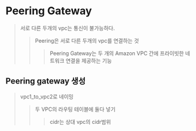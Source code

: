 # Peering Gateway

> 서로 다른 두개의 vpc는 통신이 불가능하다.
>
> > Peering은 서로 다른 두개의 vpc를 연결하는 것
> >
> > > Peering Gateway는 두 개의 Amazon VPC 간에 프라이빗한 네트워크 연결을 제공하는 기능

## Peering gateway 생성

> vpc1_to_vpc2로 네이밍
>
> > 두 VPC의 라우팅 테이블에 둘다 넣기
> >
> > > cidr는 상대 vpc의 cidr범위
